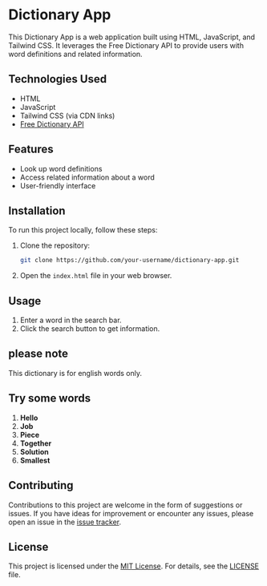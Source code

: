 # Dictionary App

This Dictionary App is a web application built using HTML, JavaScript, and Tailwind CSS. It leverages the Free Dictionary API to provide users with word definitions and related information.

## Technologies Used

- HTML
- JavaScript
- Tailwind CSS (via CDN links)
- [Free Dictionary API](https://dictionaryapi.dev/)

## Features

- Look up word definitions
- Access related information about a word
- User-friendly interface

## Installation

To run this project locally, follow these steps:

1. Clone the repository:
   ```bash
   git clone https://github.com/your-username/dictionary-app.git
   ```

2. Open the `index.html` file in your web browser.

## Usage

1. Enter a word in the search bar.
2. Click the search button to get information.
   
## please note

This dictionary is for english words only.

## Try some words
1.	**Hello**
2. **Job**
3.	**Piece**
4.	**Together**
5.	**Solution**
6. **Smallest**


## Contributing

Contributions to this project are welcome in the form of suggestions or issues. If you have ideas for improvement or encounter any issues, please open an issue in the [issue tracker](<link-to-issue-tracker>).

## License

This project is licensed under the [MIT License](LICENSE). For details, see the [LICENSE](LICENSE) file.
